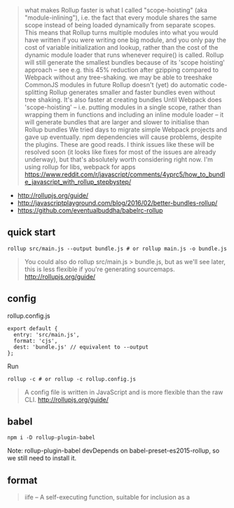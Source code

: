 > what makes Rollup faster is what I called "scope-hoisting" (aka "module-inlining"), i.e. the fact that every module shares the same scope instead of being loaded dynamically from separate scopes.
This means that Rollup turns multiple modules into what you would have written if you were writing one big module, and you only pay the cost of variable initialization and lookup, rather than the cost of the dynamic module loader that runs whenever require() is called.
> Rollup will still generate the smallest bundles because of its 'scope hoisting' approach – see e.g. this 45% reduction after gzipping compared to Webpack without any tree-shaking.
> we may be able to treeshake CommonJS modules in future
> Rollup doesn't (yet) do automatic code-splitting
> Rollup generates smaller and faster bundles even without tree shaking. It's also faster at creating bundles
> Until Webpack does 'scope-hoisting' – i.e. putting modules in a single scope, rather than wrapping them in functions and including an inline module loader – it will generate bundles that are larger and slower to initialise than Rollup bundles
> We tried days to migrate simple Webpack projects and gave up eventually. npm dependencies will cause problems, despite the plugins.
> These are good reads. I think issues like these will be resolved soon (it looks like fixes for most of the issues are already underway), but that's absolutely worth considering right now.
> I'm using rollup for libs, webpack for apps
> https://www.reddit.com/r/javascript/comments/4yprc5/how_to_bundle_javascript_with_rollup_stepbystep/

- http://rollupjs.org/guide/
- http://javascriptplayground.com/blog/2016/02/better-bundles-rollup/
- https://github.com/eventualbuddha/babelrc-rollup

## quick start

`rollup src/main.js --output bundle.js # or rollup main.js -o bundle.js`

> You could also do rollup src/main.js > bundle.js, but as we'll see later, this is less flexible if you're generating sourcemaps.
> http://rollupjs.org/guide/

## config

rollup.config.js

```
export default {
  entry: 'src/main.js',
  format: 'cjs',
  dest: 'bundle.js' // equivalent to --output
};
```

Run

`rollup -c # or rollup -c rollup.config.js`

> A config file is written in JavaScript and is more flexible than the raw CLI.
> http://rollupjs.org/guide/

## babel

`npm i -D rollup-plugin-babel`

Note: rollup-plugin-babel devDepends on babel-preset-es2015-rollup, so we still need to install it.

## format

> iife – A self-executing function, suitable for inclusion as a <script> tag
> https://github.com/rollup/rollup/wiki/JavaScript-API

## starer kit

- Couldn't make it work https://github.com/yamafaktory/babel-react-rollup-starter
- https://github.com/duske/rollup-quickstart

## react

- https://github.com/rollup/rollup/issues/437
- https://github.com/systemjs/builder/pull/205
